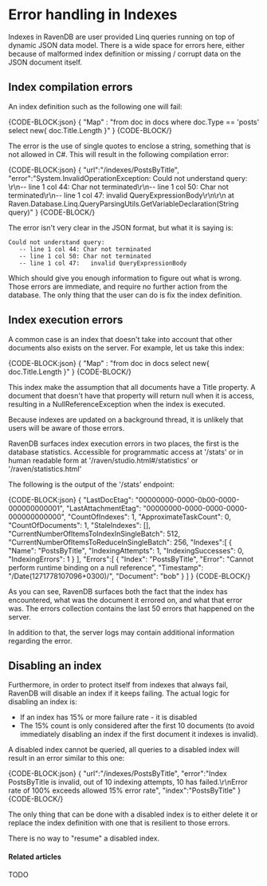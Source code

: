 # Error handling in Indexes

Indexes in RavenDB are user provided Linq queries running on top of dynamic JSON data model. There is a wide space for errors here, either because of malformed index definition or missing / corrupt data on the JSON document itself.

## Index compilation errors

An index definition such as the following one will fail:

{CODE-BLOCK:json}
    { "Map" : "from doc in docs where doc.Type == 'posts' select new{ doc.Title.Length }" }
{CODE-BLOCK/}

The error is the use of single quotes to enclose a string, something that is not allowed in C#. This will result in the following compilation error:

{CODE-BLOCK:json}
    {
           "url":"/indexes/PostsByTitle",
           "error":"System.InvalidOperationException: Could not understand query: \r\n-- line 1 col 44: Char not terminated\r\n-- line 1 col 50: Char not terminated\r\n-- line 1 col 47: 
                              invalid QueryExpressionBody\r\n\r\n     at Raven.Database.Linq.QueryParsingUtils.GetVariableDeclaration(String query)"
    }
{CODE-BLOCK/}

The error isn't very clear in the JSON format, but what it is saying is:

    Could not understand query: 
       -- line 1 col 44: Char not terminated
       -- line 1 col 50: Char not terminated
       -- line 1 col 47:   invalid QueryExpressionBody
    
Which should give you enough information to figure out what is wrong. Those errors are immediate, and require no further action from the database. The only thing that the user can do is fix the index definition.

## Index execution errors

A common case is an index that doesn't take into account that other documents also exists on the server. For example, let us take this index:

{CODE-BLOCK:json}
    { "Map" : "from doc in docs select new{ doc.Title.Length }" }
{CODE-BLOCK/}

This index make the assumption that all documents have a Title property. A document that doesn't have that property will return null when it is access, resulting in a NullReferenceException when the index is executed.

Because indexes are updated on a background thread, it is unlikely that users will be aware of those errors.  

RavenDB surfaces index execution errors in two places, the first is the database statistics. Accessible for programmatic access at '/stats' or in human readable form at '/raven/studio.html#/statistics' or '/raven/statistics.html'

The following is the output of the '/stats' endpoint:  

{CODE-BLOCK:json}
	{
		"LastDocEtag": "00000000-0000-0b00-0000-000000000001",
		"LastAttachmentEtag": "00000000-0000-0000-0000-000000000000",
		"CountOfIndexes": 1,
		"ApproximateTaskCount": 0,
		"CountOfDocuments": 1,
		"StaleIndexes": [],
		"CurrentNumberOfItemsToIndexInSingleBatch": 512,
		"CurrentNumberOfItemsToReduceInSingleBatch": 256,
		"Indexes":[
			{
				"Name": "PostsByTitle",
				"IndexingAttempts": 1,
				"IndexingSuccesses": 0,
				"IndexingErrors": 1
			}
		],
		"Errors":[
			{
				"Index": "PostsByTitle",
				"Error": "Cannot   perform   runtime   binding   on   a   null   reference",
				"Timestamp": "\/Date(1271778107096+0300)\/",
				"Document": "bob"
			}
		]
	}
{CODE-BLOCK/}

As you can see, RavenDB surfaces both the fact that the index has encountered, what was the document it errored on,    and what that error was. The errors collection contains the last 50 errors that happened on the server.

In addition to that, the server logs may contain additional information regarding the error.

## Disabling an index

Furthermore, in order to protect itself from indexes that always fail, RavenDB will disable an index if it keeps failing. The actual logic for disabling an index is:

* If an index has 15% or more failure rate - it is disabled
* The 15% count is only considered after the first 10 documents (to avoid immediately disabling an index if the first document it indexes is invalid).

A disabled index cannot be queried, all queries to a disabled index will result in an error similar to this one:

{CODE-BLOCK:json}
    {
             "url":"/indexes/PostsByTitle",
             "error":"Index   PostsByTitle   is   invalid,   out   of   10   indexing   attempts,   10   has   failed.\r\nError   rate   of   100%   exceeds   allowed   15%   error   rate",
             "index":"PostsByTitle"
    }
{CODE-BLOCK/}

The only thing that can be done with a disabled index is to either delete it or replace the index definition with one that is resilient to those errors.

There is no way to "resume" a disabled index.

#### Related articles

TODO